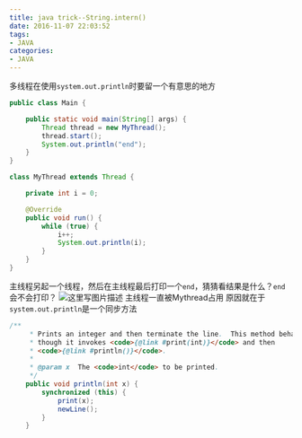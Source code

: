 ```yaml
---
title: java trick--String.intern()
date: 2016-11-07 22:03:52
tags: 
- JAVA
categories: 
- JAVA
---
```




多线程在使用`system.out.println`时要留一个有意思的地方

```java
public class Main {

    public static void main(String[] args) {
        Thread thread = new MyThread();
        thread.start();
        System.out.println("end");
    }
}

class MyThread extends Thread {

    private int i = 0;

    @Override
    public void run() {
        while (true) {
            i++;
            System.out.println(i);
        }
    }
}
```
主线程另起一个线程，然后在主线程最后打印一个`end`，猜猜看结果是什么？`end`会不会打印？
![这里写图片描述](http://img.blog.csdn.net/20161107224558403)
主线程一直被Mythread占用
原因就在于`system.out.println`是一个同步方法

```java
/**
     * Prints an integer and then terminate the line.  This method behaves as
     * though it invokes <code>{@link #print(int)}</code> and then
     * <code>{@link #println()}</code>.
     *
     * @param x  The <code>int</code> to be printed.
     */
    public void println(int x) {
        synchronized (this) {
            print(x);
            newLine();
        }
    }
```





